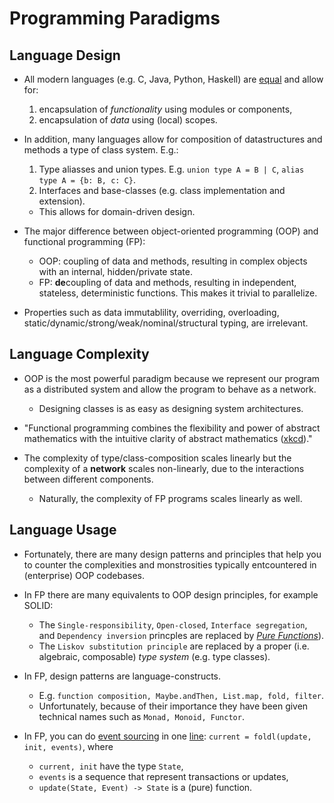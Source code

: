 # Programming Paradigms

## Language Design

* All modern languages (e.g. C, Java, Python, Haskell) are [equal](https://en.wikipedia.org/wiki/Turing_completeness) and allow for:
  1. encapsulation of _functionality_ using modules or components,
  2. encapsulation of _data_ using (local) scopes.

* In addition, many languages allow for composition of datastructures and methods a type of class system. E.g.:
  1. Type aliasses and union types.
      E.g. `union type A = B | C`, `alias type A = {b: B, c: C}`.
  2. Interfaces and base-classes (e.g. class implementation and extension).
  * This allows for domain-driven design.

* The major difference between object-oriented programming (OOP) and functional programming (FP):
    * OOP: coupling of data and methods, resulting in complex objects with an internal, hidden/private state.
    * FP: **de**coupling of data and methods, resulting in independent, stateless, deterministic functions. 
      This makes it trivial to parallelize.

* Properties such as data immutablility, overriding, overloading, static/dynamic/strong/weak/nominal/structural typing, are irrelevant.


## Language Complexity

* OOP is the most powerful paradigm because we represent our program as a distributed system and allow the program to behave as a network.
  * Designing classes is as easy as designing system architectures.

* "Functional programming combines the flexibility and power of abstract mathematics with the intuitive clarity of abstract mathematics ([xkcd](https://xkcd.com/1270/))."

* The complexity of type/class-composition scales linearly but the complexity of a **network** scales non-linearly, due to the interactions between different components.
   * Naturally, the complexity of FP programs scales linearly as well.


## Language Usage

* Fortunately, there are many design patterns and principles that help you to counter the complexities and monstrosities typically entcountered in (enterprise) OOP codebases.

* In FP there are many equivalents to OOP design principles, for example SOLID:
   * The `Single-responsibility`, `Open-closed`, `Interface segregation`, and `Dependency inversion` princples are replaced by [_Pure Functions_](https://en.wikipedia.org/wiki/Pure_function)).
   * The `Liskov substitution principle` are replaced by a proper (i.e. algebraic, composable) _type system_ (e.g. type classes).

* In FP, design patterns are language-constructs.
  * E.g. `function composition, Maybe.andThen, List.map, fold, filter`.
  * Unfortunately, because of their importance they have been given technical names such as `Monad, Monoid, Functor`.

* In FP, you can do [event sourcing](https://martinfowler.com/eaaDev/EventSourcing.html) in one [line](https://wiki.haskell.org/Fold):
  `current = foldl(update, init, events)`, where
  * `current, init` have the type `State`,
  * `events` is a sequence that represent transactions or updates,
  * `update(State, Event) -> State` is a (pure) function.

